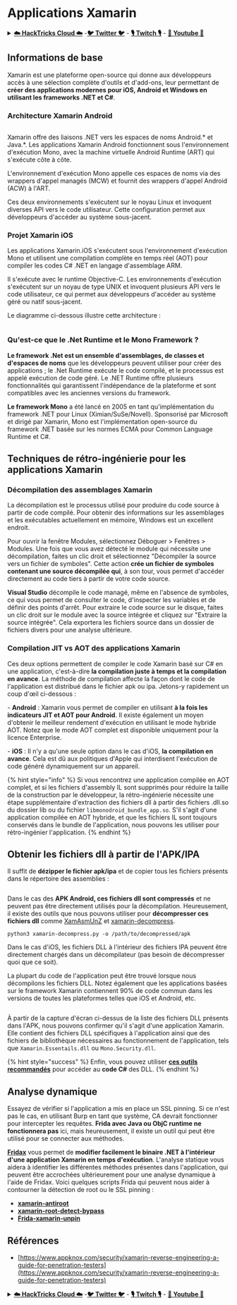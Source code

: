 # Applications Xamarin

<details>

<summary><a href="https://cloud.hacktricks.xyz/pentesting-cloud/pentesting-cloud-methodology"><strong>☁️ HackTricks Cloud ☁️</strong></a> -<a href="https://twitter.com/hacktricks_live"><strong>🐦 Twitter 🐦</strong></a> - <a href="https://www.twitch.tv/hacktricks_live/schedule"><strong>🎙️ Twitch 🎙️</strong></a> - <a href="https://www.youtube.com/@hacktricks_LIVE"><strong>🎥 Youtube 🎥</strong></a></summary>

* Travaillez-vous dans une **entreprise de cybersécurité** ? Voulez-vous voir votre **entreprise annoncée dans HackTricks** ? ou voulez-vous avoir accès à la **dernière version de PEASS ou télécharger HackTricks en PDF** ? Consultez les [**PLANS D'ABONNEMENT**](https://github.com/sponsors/carlospolop) !
* Découvrez [**The PEASS Family**](https://opensea.io/collection/the-peass-family), notre collection exclusive de [**NFT**](https://opensea.io/collection/the-peass-family)
* Obtenez le [**swag officiel PEASS & HackTricks**](https://peass.creator-spring.com)
* **Rejoignez le** [**💬**](https://emojipedia.org/speech-balloon/) [**groupe Discord**](https://discord.gg/hRep4RUj7f) ou le [**groupe Telegram**](https://t.me/peass) ou **suivez** moi sur **Twitter** [**🐦**](https://github.com/carlospolop/hacktricks/tree/7af18b62b3bdc423e11444677a6a73d4043511e9/\[https:/emojipedia.org/bird/README.md)[**@carlospolopm**](https://twitter.com/hacktricks\_live)**.**
* **Partagez vos astuces de piratage en soumettant des PR au** [**repo hacktricks**](https://github.com/carlospolop/hacktricks) **et au** [**repo hacktricks-cloud**](https://github.com/carlospolop/hacktricks-cloud).

</details>

## **Informations de base**

Xamarin est une plateforme open-source qui donne aux développeurs accès à une sélection complète d'outils et d'add-ons, leur permettant de **créer des applications modernes pour iOS, Android et Windows en utilisant les frameworks .NET et C#**.

### Architecture Xamarin Android&#x20;

<figure><img src="../.gitbook/assets/image (3).png" alt=""><figcaption></figcaption></figure>

Xamarin offre des liaisons .NET vers les espaces de noms Android.\* et Java.\*. Les applications Xamarin Android fonctionnent sous l'environnement d'exécution Mono, avec la machine virtuelle Android Runtime (ART) qui s'exécute côte à côte.

L'environnement d'exécution Mono appelle ces espaces de noms via des wrappers d'appel managés (MCW) et fournit des wrappers d'appel Android (ACW) à l'ART.

Ces deux environnements s'exécutent sur le noyau Linux et invoquent diverses API vers le code utilisateur. Cette configuration permet aux développeurs d'accéder au système sous-jacent.

### Projet Xamarin iOS

Les applications Xamarin.iOS s'exécutent sous l'environnement d'exécution Mono et utilisent une compilation complète en temps réel (AOT) pour compiler les codes C# .NET en langage d'assemblage ARM.

Il s'exécute avec le runtime Objective-C. Les environnements d'exécution s'exécutent sur un noyau de type UNIX et invoquent plusieurs API vers le code utilisateur, ce qui permet aux développeurs d'accéder au système géré ou natif sous-jacent.&#x20;

Le diagramme ci-dessous illustre cette architecture :

<figure><img src="../.gitbook/assets/image (1) (1).png" alt=""><figcaption></figcaption></figure>

### Qu'est-ce que le .Net Runtime et le Mono Framework ?

**Le framework .Net est un ensemble d'assemblages, de classes et d'espaces de noms** que les développeurs peuvent utiliser pour créer des applications ; le .Net Runtime exécute le code compilé, et le processus est appelé exécution de code géré. Le .NET Runtime offre plusieurs fonctionnalités qui garantissent l'indépendance de la plateforme et sont compatibles avec les anciennes versions du framework.

**Le framework Mono** a été lancé en 2005 en tant qu'implémentation du framework .NET pour Linux (Ximian/SuSe/Novell). Sponsorisé par Microsoft et dirigé par Xamarin, Mono est l'implémentation open-source du framework .NET basée sur les normes ECMA pour Common Language Runtime et C#.&#x20;



## Techniques de rétro-ingénierie pour les applications Xamarin

### Décompilation des assemblages Xamarin

La décompilation est le processus utilisé pour produire du code source à partir de code compilé. Pour obtenir des informations sur les assemblages et les exécutables actuellement en mémoire, Windows est un excellent endroit.

Pour ouvrir la fenêtre Modules, sélectionnez Déboguer > Fenêtres > Modules. Une fois que vous avez détecté le module qui nécessite une décompilation, faites un clic droit et sélectionnez "Décompiler la source vers un fichier de symboles". Cette action **crée un fichier de symboles contenant une source décompilée qui**, à son tour, vous permet d'accéder directement au code tiers à partir de votre code source.

**Visual Studio** décompile le code managé, même en l'absence de symboles, ce qui vous permet de consulter le code, d'inspecter les variables et de définir des points d'arrêt. Pour extraire le code source sur le disque, faites un clic droit sur le module avec la source intégrée et cliquez sur "Extraire la source intégrée". Cela exportera les fichiers source dans un dossier de fichiers divers pour une analyse ultérieure.

### Compilation JIT vs AOT des applications Xamarin

Ces deux options permettent de compiler le code Xamarin basé sur C# en une application, c'est-à-dire **la compilation juste à temps et la compilation en avance**. La méthode de compilation affecte la façon dont le code de l'application est distribué dans le fichier apk ou ipa. Jetons-y rapidement un coup d'œil ci-dessous :

\- **Android** : Xamarin vous permet de compiler en utilisant **à la fois les indicateurs JIT et AOT pour Android**. Il existe également un moyen d'obtenir le meilleur rendement d'exécution en utilisant le mode hybride AOT. Notez que le mode AOT complet est disponible uniquement pour la licence Enterprise.

\- **iOS** : Il n'y a qu'une seule option dans le cas d'iOS, **la compilation en avance**. Cela est dû aux politiques d'Apple qui interdisent l'exécution de code généré dynamiquement sur un appareil.

{% hint style="info" %}
Si vous rencontrez une application compilée en AOT complet, et si les fichiers d'assembly IL sont supprimés pour réduire la taille de la construction par le développeur, la rétro-ingénierie nécessite une étape supplémentaire d'extraction des fichiers dll à partir des fichiers .dll.so du dossier lib ou du fichier `libmonodroid_bundle_app.so`. S'il s'agit d'une application compilée en AOT hybride, et que les fichiers IL sont toujours conservés dans le bundle de l'application, nous pouvons les utiliser pour rétro-ingénier l'application.
{% endhint %}
## Obtenir les fichiers dll à partir de l'APK/IPA

Il suffit de **dézipper le fichier apk/ipa** et de copier tous les fichiers présents dans le répertoire des assemblies :

<figure><img src="../.gitbook/assets/image (2) (1).png" alt=""><figcaption></figcaption></figure>

Dans le cas des **APK Android, ces fichiers dll sont compressés** et ne peuvent pas être directement utilisés pour la décompilation. Heureusement, il existe des outils que nous pouvons utiliser pour **décompresser ces fichiers dll** comme [XamAsmUnZ](https://github.com/cihansol/XamAsmUnZ) et [xamarin-decompress](https://github.com/NickstaDB/xamarin-decompress).
```
python3 xamarin-decompress.py -o /path/to/decompressed/apk
```
Dans le cas d'iOS, les fichiers DLL à l'intérieur des fichiers IPA peuvent être directement chargés dans un décompilateur (pas besoin de décompresser quoi que ce soit).

La plupart du code de l'application peut être trouvé lorsque nous décompilons les fichiers DLL. Notez également que les applications basées sur le framework Xamarin contiennent 90% de code commun dans les versions de toutes les plateformes telles que iOS et Android, etc.

<figure><img src="../.gitbook/assets/image (3) (1).png" alt=""><figcaption></figcaption></figure>

À partir de la capture d'écran ci-dessus de la liste des fichiers DLL présents dans l'APK, nous pouvons confirmer qu'il s'agit d'une application Xamarin. Elle contient des fichiers DLL spécifiques à l'application ainsi que des fichiers de bibliothèque nécessaires au fonctionnement de l'application, tels que `Xamarin.Essentails.dll` ou `Mono.Security.dll`.

{% hint style="success" %}
Enfin, vous pouvez utiliser [**ces outils recommandés**](../reversing/reversing-tools-basic-methods/#net-decompiler) pour accéder au **code C#** des DLL.
{% endhint %}

## Analyse dynamique

Essayez de vérifier si l'application a mis en place un SSL pinning. Si ce n'est pas le cas, en utilisant Burp en tant que système, CA devrait fonctionner pour intercepter les requêtes. **Frida avec Java ou ObjC runtime ne fonctionnera pas** ici, mais heureusement, il existe un outil qui peut être utilisé pour se connecter aux méthodes.

[**Fridax**](https://github.com/NorthwaveSecurity/fridax) vous permet de **modifier facilement le binaire .NET à l'intérieur d'une application Xamarin en temps d'exécution**. L'analyse statique vous aidera à identifier les différentes méthodes présentes dans l'application, qui peuvent être accrochées ultérieurement pour une analyse dynamique à l'aide de Fridax. Voici quelques scripts Frida qui peuvent nous aider à contourner la détection de root ou le SSL pinning :

* [**xamarin-antiroot**](https://codeshare.frida.re/@Gand3lf/xamarin-antiroot/)
* [**xamarin-root-detect-bypass**](https://codeshare.frida.re/@nuschpl/xamarin-root-detect-bypass/)
* [**Frida-xamarin-unpin**](https://github.com/GoSecure/frida-xamarin-unpin)

## Références

* [https://www.appknox.com/security/xamarin-reverse-engineering-a-guide-for-penetration-testers](https://www.appknox.com/security/xamarin-reverse-engineering-a-guide-for-penetration-testers)

<details>

<summary><a href="https://cloud.hacktricks.xyz/pentesting-cloud/pentesting-cloud-methodology"><strong>☁️ HackTricks Cloud ☁️</strong></a> -<a href="https://twitter.com/hacktricks_live"><strong>🐦 Twitter 🐦</strong></a> - <a href="https://www.twitch.tv/hacktricks_live/schedule"><strong>🎙️ Twitch 🎙️</strong></a> - <a href="https://www.youtube.com/@hacktricks_LIVE"><strong>🎥 Youtube 🎥</strong></a></summary>

* Vous travaillez dans une **entreprise de cybersécurité** ? Vous voulez voir votre **entreprise annoncée dans HackTricks** ? ou vous voulez avoir accès à la **dernière version de PEASS ou télécharger HackTricks en PDF** ? Consultez les [**PLANS D'ABONNEMENT**](https://github.com/sponsors/carlospolop) !
* Découvrez [**The PEASS Family**](https://opensea.io/collection/the-peass-family), notre collection exclusive de [**NFTs**](https://opensea.io/collection/the-peass-family)
* Obtenez le [**swag officiel PEASS & HackTricks**](https://peass.creator-spring.com)
* **Rejoignez le** [**💬**](https://emojipedia.org/speech-balloon/) [**groupe Discord**](https://discord.gg/hRep4RUj7f) ou le [**groupe Telegram**](https://t.me/peass) ou **suivez** moi sur **Twitter** [**🐦**](https://github.com/carlospolop/hacktricks/tree/7af18b62b3bdc423e11444677a6a73d4043511e9/\[https:/emojipedia.org/bird/README.md)[**@carlospolopm**](https://twitter.com/hacktricks\_live)**.**
* **Partagez vos astuces de piratage en soumettant des PR au** [**repo hacktricks**](https://github.com/carlospolop/hacktricks) **et au** [**repo hacktricks-cloud**](https://github.com/carlospolop/hacktricks-cloud).

</details>
